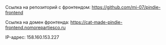 Ссылка на репозиторий с фронтендом: https://github.com/mi-07/pindie-frontend

Ссылка на домен фронтенда: https://cat-made-pindie-frontend.nomorepartiesco.ru

IP-адрес: 158.160.153.227
